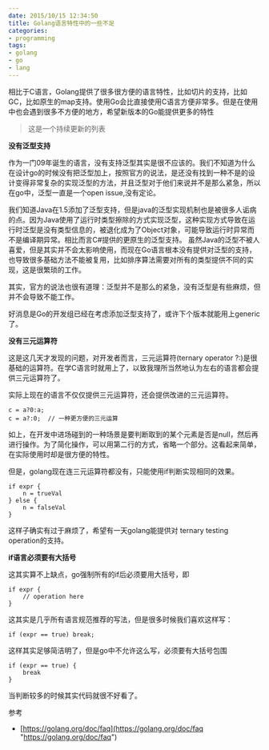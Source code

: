```yaml
---
date: 2015/10/15 12:34:50
title: Golang语言特性中的一些不足
categories:
- programming
tags:
- golang
- go
- lang
---
```


相比于C语言，Golang提供了很多很方便的语言特性，比如切片的支持，比如GC，比如原生的map支持。使用Go会比直接使用C语言方便非常多。但是在使用中也会遇到很多不方便的地方，希望新版本的Go能提供更多的特性

> 这是一个持续更新的列表

**没有泛型支持**

作为一门09年诞生的语言，没有支持泛型其实是很不应该的。我们不知道为什么在设计go的时候没有把泛型加上，按照官方的说法，是还没有找到一种不是的设计变得非常复杂的实现泛型的方法，并且泛型对于他们来说并不是那么紧急，所以在go中，泛型一直是一个open issue,没有定论。

我们知道Java在1.5添加了泛型支持，但是java的泛型实现机制也是被很多人诟病的点。因为Java使用了运行时类型擦除的方式实现泛型，这种实现方式导致在运行时泛型是没有类型信息的，被退化成为了Object对象，可能导致运行时异常而不是编译期异常。相比而言C#提供的更原生的泛型支持。
虽然Java的泛型不被人喜爱，但是其实并不会太影响使用，而现在Go语言根本没有提供对泛型的支持，也导致很多基础方法不能被复用，比如排序算法需要对所有的类型提供不同的实现，这是很繁琐的工作。

其实，官方的说法也很有道理：泛型并不是那么的紧急，没有泛型是有些麻烦，但并不会导致不能工作。

好消息是Go的开发组已经在考虑添加泛型支持了，或许下个版本就能用上generic了。

**没有三元运算符**

这是这几天才发现的问题，对开发者而言，三元运算符(ternary operator ?:)是很基础的运算符。在学C语言时就用上了，以致我理所当然地认为左右的语言都会提供三元运算符了。

实际上现在的语言不仅仅提供三元运算符，还会提供改进的三元运算符。

```
c = a?0:a;
c = a?:0;  // 一种更方便的三元运算
```
如上，在开发中进场碰到的一种场景是要判断取到的某个元素是否是null，然后再进行操作。为了简化操作，可以用第二行的方式，省略一个部分。这看起来简单，在实际使用时却是很方便的特性。

但是，golang现在连三元运算符都没有，只能使用if判断实现相同的效果。

```
if expr {
	n = trueVal
} else {
	n = falseVal
}
```
这样子确实有过于麻烦了，希望有一天golang能提供对 ternary testing operation的支持。

**if语言必须要有大括号**

这其实算不上缺点，go强制所有的if后必须要用大括号，即

```
if expr {
	// operation here
}
```
这其实是几乎所有语言规范推荐的写法，但是很多时候我们喜欢这样写：

```
if (expr == true) break;
```
这样其实足够简洁明了，但是go中不允许这么写，必须要有大括号包围

```
if (expr == true) {
	break
}
```
当判断较多的时候其实代码就很不好看了。



参考

- [https://golang.org/doc/faq](https://golang.org/doc/faq "https://golang.org/doc/faq")
